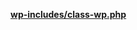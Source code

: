 <p><b><a href="https://developer.wordpress.org/reference/files/wp-includes/class-wp.php/">wp-includes/class-wp.php</a></b></p>
